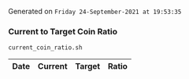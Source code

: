 Generated on `Friday 24-September-2021 at 19:53:35`

### Current to Target Coin Ratio
`current_coin_ratio.sh`

Date|Current|Target|Ratio
---|---|---|---
